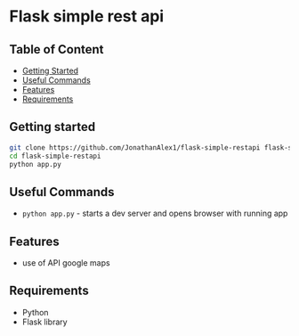 # Flask simple rest api

## Table of Content

- [Getting Started](#getting-started)
- [Useful Commands](#useful-commands)
- [Features](#features)
- [Requirements](#requirements)


## Getting started

```bash
git clone https://github.com/JonathanAlex1/flask-simple-restapi flask-simple-restapi
cd flask-simple-restapi
python app.py
```

## Useful Commands

- `python app.py` - starts a dev server and opens browser with running app

## Features

- use of API google maps

## Requirements

- Python
- Flask library